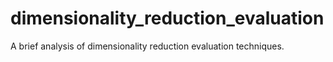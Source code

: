 # dimensionality_reduction_evaluation
A brief analysis of dimensionality reduction evaluation techniques.
